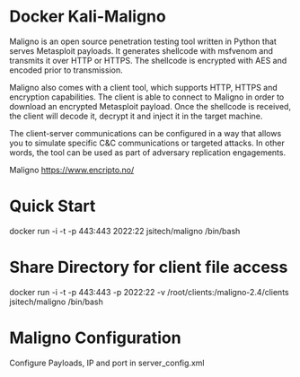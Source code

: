 Docker Kali-Maligno
=====================================

Maligno is an open source penetration testing tool written in Python that serves Metasploit payloads. It generates shellcode with msfvenom and transmits it over HTTP or HTTPS. The shellcode is encrypted with AES and encoded prior to transmission.

Maligno also comes with a client tool, which supports HTTP, HTTPS and encryption capabilities. The client is able to connect to Maligno in order to download an encrypted Metasploit payload. Once the shellcode is received, the client will decode it, decrypt it and inject it in the target machine.

The client-server communications can be configured in a way that allows you to simulate specific C&C communications or targeted attacks. In other words, the tool can be used as part of adversary replication engagements.


Maligno https://www.encripto.no/

Quick Start
=========================

docker run -i -t -p 443:443 2022:22 jsitech/maligno /bin/bash

Share Directory for client file access
=========================

docker run -i -t -p 443:443 -p 2022:22 -v /root/clients:/maligno-2.4/clients jsitech/maligno /bin/bash

Maligno Configuration
=========================
Configure Payloads, IP and port in server_config.xml
